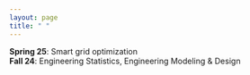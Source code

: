 ```yaml
---
layout: page
title: " "
---
```


**Spring 25**:  Smart grid optimization <br>
**Fall 24**:  Engineering Statistics, Engineering Modeling & Design

